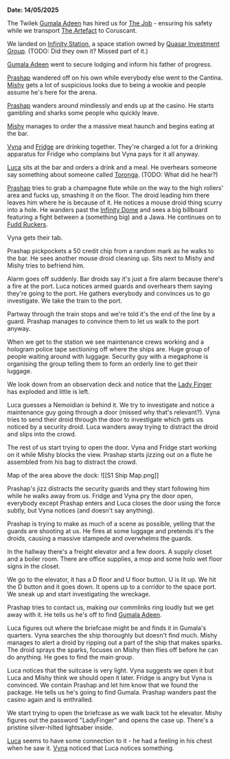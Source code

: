 **Date: 14/05/2025**

The Twilek [Gumala Adeen](../Characters/NPC/Gumala%20Adeen.md) has hired us for [The Job](../Plot/The%20Job.md) - ensuring his safety while we transport [The Artefact](../Plot/The%20Artefact.md) to Coruscant. 

We landed on [Infinity Station](../Places/Infinity%20Station/Infinity%20Station.md), a space station owned by [Quasar Investment Group](../Factions%20and%20Groups/Quasar%20Investment%20Group.md). (TODO: Did they own it? Missed part of it.)

[Gumala Adeen](../Characters/NPC/Gumala%20Adeen.md) went to secure lodging and inform his father of progress.

[Prashap](../Characters/PCs/Prashap.md) wandered off on his own while everybody else went to the Cantina. [Mishy](../Characters/PCs/Mishy.md) gets a lot of suspicious looks due to being a wookie and people assume he's here for the arena.

[Prashap](../Characters/PCs/Prashap.md) wanders around mindlessly and ends up at the casino. He starts gambling and sharks some people who quickly leave.

[Mishy](../Characters/PCs/Mishy.md) manages to order the a massive meat haunch and begins eating at the bar.

[Vyna](../Characters/PCs/Vyna.md) and [Fridge](../Characters/PCs/Fridge.md) are drinking together. They're charged a lot for a drinking apparatus for Fridge who complains but Vyna pays for it all anyway.

[Luca](../Characters/PCs/Luca.md) sits at the bar and orders a drink and a meal. He overhears someone say something about someone called [Toronga](../Characters/NPC/Toronga.md). (TODO: What did he hear?)

[Prashap](../Characters/PCs/Prashap.md) tries to grab a champagne flute while on the way to the high rollers' area and fucks up, smashing it on the floor. The droid leading him there leaves him where he is because of it. He notices a mouse droid thing scurry into a hole. He wanders past the [Infinity Dome](../Places/Infinity%20Station/Infinity%20Dome.md) and sees a big billboard featuring a fight between a (something big) and a Jawa. He continues on to [Fudd Ruckers](../Places/Infinity%20Station/Fudd%20Ruckers.md).

Vyna gets their tab.

Prashap pickpockets a 50 credit chip from a random mark as he walks to the bar. He sees another mouse droid cleaning up. Sits next to Mishy and Mishy tries to befriend him.

Alarm goes off suddenly. Bar droids say it's just a fire alarm because there's a fire at the port. Luca notices armed guards and overhears them saying they're going to the port. He gathers everybody and convinces us to go investigate. We take the train to the port.

Partway through the train stops and we're told it's the end of the line by a guard. Prashap manages to convince them to let us walk to the port anyway.

When we get to the station we see maintenance crews working and a hologram police tape sectioning off where the ships are. Huge group of people waiting around with luggage. Security guy with a megaphone is organising the group telling them to form an orderly line to get their luggage.

We look down from an observation deck and notice that the [Lady Finger](../Plot/Lady%20Finger.md) has exploded and little is left.

Luca guesses a Nemoidian is behind it. We try to investigate and notice a maintenance guy going through a door (missed why that's relevant?). Vyna tries to send their droid through the door to investigate which gets us noticed by a security droid. Luca wanders away trying to distract the droid and slips into the crowd.

The rest of us start trying to open the door. Vyna and Fridge start working on it while Mishy blocks the view. Prashap starts jizzing out on a flute he assembled from his bag to distract the crowd.

Map of the area above the dock:
![[S1 Ship Map.png]]

Prashap's jizz distracts the security guards and they start following him while he walks away from us. Fridge and Vyna pry the door open, everybody except Prashap enters and Luca closes the door using the force subtly, but Vyna notices (and doesn't say anything).

Prashap is trying to make as much of a scene as possible, yelling that the guards are shooting at us. He fires at some luggage and pretends it's the droids, causing a massive stampede and overwhelms the guards.

In the hallway there's a freight elevator and a few doors. A supply closet and a boiler room. There are office supplies, a mop and some holo wet floor signs in the closet.

We go to the elevator, it has a D floor and U floor button. U is lit up. We hit the D button and it goes down. It opens up to a corridor to the space port. We sneak up and start investigating the wreckage.

Prashap tries to contact us, making our commlinks ring loudly but we get away with it. He tells us he's off to find [Gumala Adeen](../Characters/NPC/Gumala%20Adeen.md).

Luca figures out where the briefcase might be and finds it in Gumala's quarters. Vyna searches the ship thoroughly but doesn't find much. Mishy manages to alert a droid by ripping out a part of the ship that makes sparks. The droid sprays the sparks, focuses on Mishy then flies off before he can do anything. He goes to find the main group.

Luca notices that the suitcase is very light. Vyna suggests we open it but Luca and Mishy think we should open it later. Fridge is angry but Vyna is convinced. We contain Prashap and let him know that we found the package. He tells us he's going to find Gumala. Prashap wanders past the casino again and is enthralled.

We start trying to open the briefcase as we walk back tot he elevator. Mishy figures out the password "LadyFinger" and opens the case up. There's a pristine silver-hilted lightsaber inside.

[Luca](../Characters/PCs/Luca.md) seems to have some connection to it - he had a feeling in his chest when he saw it. [Vyna](../Characters/PCs/Vyna.md) noticed that Luca notices something.